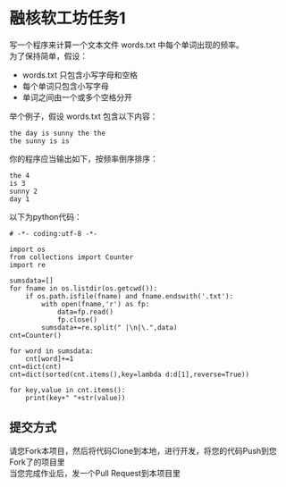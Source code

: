 # 融核软工坊任务1

写一个程序来计算一个文本文件 words.txt 中每个单词出现的频率。  
为了保持简单，假设：

* words.txt 只包含小写字母和空格
* 每个单词只包含小写字母
* 单词之间由一个或多个空格分开

举个例子，假设 words.txt 包含以下内容：

```
the day is sunny the the
the sunny is is
```

你的程序应当输出如下，按频率倒序排序：

```
the 4
is 3
sunny 2
day 1
```
以下为python代码：
```
# -*- coding:utf-8 -*-

import os
from collections import Counter
import re

sumsdata=[]
for fname in os.listdir(os.getcwd()):
    if os.path.isfile(fname) and fname.endswith('.txt'):
        with open(fname,'r') as fp:
            data=fp.read()
            fp.close()
        sumsdata+=re.split(" |\n|\.",data)
cnt=Counter()

for word in sumsdata:
    cnt[word]+=1
cnt=dict(cnt)
cnt=dict(sorted(cnt.items(),key=lambda d:d[1],reverse=True))

for key,value in cnt.items():
    print(key+" "+str(value))
```

## 提交方式

请您Fork本项目，然后将代码Clone到本地，进行开发，将您的代码Push到您Fork了的项目里  
当您完成作业后，发一个Pull Request到本项目里
